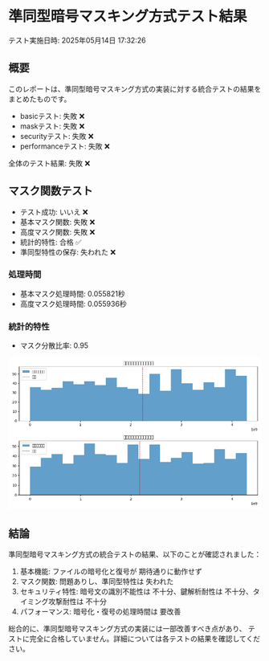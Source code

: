 # 準同型暗号マスキング方式テスト結果

テスト実施日時: 2025年05月14日 17:32:26

## 概要

このレポートは、準同型暗号マスキング方式の実装に対する統合テストの結果をまとめたものです。

- basicテスト: 失敗 ❌
- maskテスト: 失敗 ❌
- securityテスト: 失敗 ❌
- performanceテスト: 失敗 ❌

全体のテスト結果: 失敗 ❌

## マスク関数テスト

- テスト成功: いいえ ❌
- 基本マスク関数: 失敗 ❌
- 高度マスク関数: 失敗 ❌
- 統計的特性: 合格 ✅
- 準同型特性の保存: 失われた ❌

### 処理時間

- 基本マスク処理時間: 0.055821秒
- 高度マスク処理時間: 0.055936秒

### 統計的特性

- マスク分散比率: 0.95

![マスク分布](mask_test/mask_distribution_20250514-173225.png)

## 結論

準同型暗号マスキング方式の統合テストの結果、以下のことが確認されました：

1. 基本機能: ファイルの暗号化と復号が 期待通りに動作せず
2. マスク関数: 問題ありし、準同型特性は 失われた
3. セキュリティ特性: 暗号文の識別不能性は 不十分、鍵解析耐性は 不十分、タイミング攻撃耐性は 不十分
4. パフォーマンス: 暗号化・復号の処理時間は 要改善


総合的に、準同型暗号マスキング方式の実装には一部改善すべき点があり、
テストに完全に合格していません。詳細については各テストの結果を確認してください。
